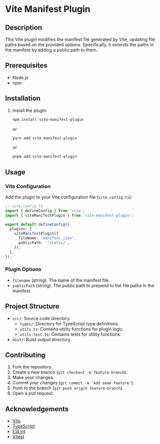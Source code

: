 # Vite Manifest Plugin

## Description

This Vite plugin modifies the manifest file generated by Vite, updating file paths based on the provided options. Specifically, it extends the paths in the manifest by adding a public path to them.

## Prerequisites

- Node.js
- npm

## Installation

1. Install the plugin:

    ```bash
    npm install vite-manifest-plugin
    ```

    or

    ```bash
    yarn add vite-manifest-plugin
    ```

    or

    ```bash
    pnpm add vite-manifest-plugin
    ```

## Usage

### Vite Configuration

Add the plugin to your Vite configuration file (`vite.config.ts`):

```ts
// vite.config.ts
import { defineConfig } from 'vite';
import { viteManifestPlugin } from 'vite-manifest-plugin';

export default defineConfig({
  plugins: [
    viteManifestPlugin({
      fileName: 'manifest.json',
      publicPath: '/static/',
    }),
  ],
});
```

### Plugin Options

- `filename` (string): The name of the manifest file.
- `publicPath` (string):  The public path to prepend to the file paths in the manifest.

## Project Structure

- `src/`: Source code directory.
  - `types/`: Directory for TypeScript type definitions.
  - `utils.ts`: Contains utility functions for plugin logic.
  - `utils.test.ts`: Contains tests for utility functions.
- `dist/`: Build output directory.

## Contributing

1. Fork the repository.
2. Create a new branch (`git checkout -b feature-branch`).
3. Make your changes.
4. Commit your changes (`git commit -m 'Add some feature'`).
5. Push to the branch (`git push origin feature-branch`).
6. Open a pull request.

## Acknowledgements

- [Vite](https://vitejs.dev/)
- [TypeScript](https://www.typescriptlang.org/)
- [ESLint](https://eslint.org/)
- [Vitest](https://vitest.dev/)
